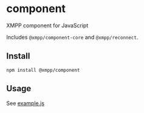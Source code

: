 # component

XMPP component for JavaScript

Includes `@xmpp/component-core` and `@xmpp/reconnect`.

## Install

```
npm install @xmpp/component
```

## Usage

See
[example.js](https://github.com/xmppjs/xmpp.js/tree/master/packages/component/example.js)
